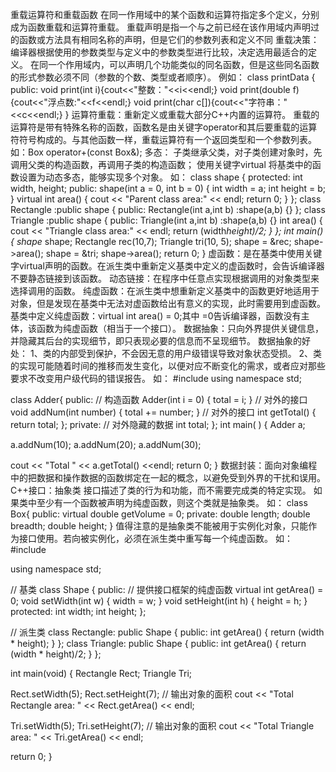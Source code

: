 重载运算符和重载函数
在同一作用域中的某个函数和运算符指定多个定义，分别成为函数重载和运算符重载。
重载声明是指一个与之前已经在该作用域内声明过的函数或方法具有相同名称的声明，但是它们的参数列表和定义不同
重载决策：编译器根据使用的参数类型与定义中的参数类型进行比较，决定选用最适合的定义。
在同一个作用域内，可以声明几个功能类似的同名函数，但是这些同名函数的形式参数必须不同（参数的个数、类型或者顺序）。
例如：
class printData
{
public:
	void print(int i){cout<<"整数："<<i<<endl;}
	void print(double f){cout<<"浮点数:"<<f<<endl;}
	void print(char c[]){cout<<"字符串："<<c<<endl;}
}
运算符重载：重新定义或重载大部分C++内置的运算符。
重载的运算符是带有特殊名称的函数，函数名是由关键字operator和其后要重载的运算符符号构成的。与其他函数一样，重载运算符有一个返回类型和一个参数列表。
如：Box operator+(const Box&);
多态：
子类继承父类，对子类创建对象时，先调用父类的构造函数，再调用子类的构造函数；
使用关键字virtual 将基类中的函数设置为动态多态，能够实现多个对象。
如：
class shape {
protected:
	int width, height;
public:
	shape(int a = 0, int b = 0) {
		int width = a;
		int height = b;
	}
	virtual int area()
	{
		cout << "Parent class area:" << endl;
		return 0;
	}
};
class Rectangle :public shape {
public:
	Rectangle(int a,int b) :shape(a,b) {}
};
class Triangle :public shape {
public:
	Triangle(int a,int b) :shape(a,b) {}
	int area()
	{
		cout << "Triangle class area:" << endl;
		return (width*height)/2;
	}
};
int main()
{
	shape* shape;
	Rectangle rec(10,7);
	Triangle tri(10, 5);
	shape = &rec;
	shape->area();
	shape = &tri;
	shape->area();
	return 0;
}
虚函数：是在基类中使用关键字virtual声明的函数。在派生类中重新定义基类中定义的虚函数时，会告诉编译器不要静态链接到该函数。
动态链接：在程序中任意点实现根据调用的对象类型来选择调用的函数。
纯虚函数：在派生类中想重新定义基类中的函数更好地适用于对象，但是发现在基类中无法对虚函数给出有意义的实现，此时需要用到虚函数。
基类中定义纯虚函数：virtual int area() = 0;其中 =0告诉编译器，函数没有主体，该函数为纯虚函数（相当于一个接口）。
数据抽象：只向外界提供关键信息，并隐藏其后台的实现细节，即只表现必要的信息而不呈现细节。
数据抽象的好处：
1、类的内部受到保护，不会因无意的用户级错误导致对象状态受损。
2、类的实现可能随着时间的推移而发生变化，以便对应不断变化的需求，或者应对那些要求不改变用户级代码的错误报告。
如：
#include <iostream>
using namespace std;
 
class Adder{
   public:
      // 构造函数
      Adder(int i = 0)
      {
        total = i;
      }
      // 对外的接口
      void addNum(int number)
      {
          total += number;
      }
      // 对外的接口
      int getTotal()
      {
          return total;
      };
   private:
      // 对外隐藏的数据
      int total;
};
int main( )
{
   Adder a;
   
   a.addNum(10);
   a.addNum(20);
   a.addNum(30);
 
   cout << "Total " << a.getTotal() <<endl;
   return 0;
}
数据封装：面向对象编程中的把数据和操作数据的函数绑定在一起的概念，以避免受到外界的干扰和误用。
C++接口：抽象类
接口描述了类的行为和功能，而不需要完成类的特定实现。
如果类中至少有一个函数被声明为纯虚函数，则这个类就是抽象类。
如：
class Box{
public:
virtual double getVolume = 0;
private:
double length;
double breadth;
double height;
}
值得注意的是抽象类不能被用于实例化对象，只能作为接口使用。若向被实例化，必须在派生类中重写每一个纯虚函数。
如：
#include <iostream>
 
using namespace std;
 
// 基类
class Shape 
{
public:
   // 提供接口框架的纯虚函数
   virtual int getArea() = 0;
   void setWidth(int w)
   {
      width = w;
   }
   void setHeight(int h)
   {
      height = h;
   }
protected:
   int width;
   int height;
};
 
// 派生类
class Rectangle: public Shape
{
public:
   int getArea()
   { 
      return (width * height); 
   }
};
class Triangle: public Shape
{
public:
   int getArea()
   { 
      return (width * height)/2; 
   }
};
 
int main(void)
{
   Rectangle Rect;
   Triangle  Tri;
 
   Rect.setWidth(5);
   Rect.setHeight(7);
   // 输出对象的面积
   cout << "Total Rectangle area: " << Rect.getArea() << endl;
 
   Tri.setWidth(5);
   Tri.setHeight(7);
   // 输出对象的面积
   cout << "Total Triangle area: " << Tri.getArea() << endl; 
 
   return 0;
}